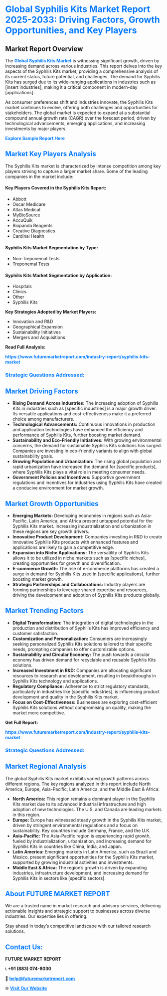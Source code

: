<h1 style="color: #007BFF;">Global Syphilis Kits Market Report 2025-2033: Driving Factors, Growth Opportunities, and Key Players</h1>

<section id="overview">
<h2>Market Report Overview</h2>
<p>The <a href="https://www.futuremarketreport.com/industry-report/syphilis-kits-market" style="color: #007BFF; text-decoration: none;"><strong>Global Syphilis Kits Market</strong></a> is witnessing significant growth, driven by increasing demand across various industries. This report delves into the key aspects of the Syphilis Kits market, providing a comprehensive analysis of its current status, future potential, and challenges. The demand for Syphilis Kits has surged due to its wide-ranging applications in industries such as [insert industries], making it a critical component in modern-day [applications].</p>
<p>As consumer preferences shift and industries innovate, the Syphilis Kits market continues to evolve, offering both challenges and opportunities for stakeholders. The global market is expected to expand at a substantial compound annual growth rate (CAGR) over the forecast period, driven by technological advancements, emerging applications, and increasing investments by major players.</p>
</section>

<section id="overview">
<p><a href="https://www.futuremarketreport.com/request-sample/reportId=125099" style="color: #007BFF; text-decoration: none;"><strong>Explore Sample Report Here</strong></a></p>
</section>

<section id="key-players">
<h2 style="color: #007BFF;">Market Key Players Analysis</h2>
<p>The Syphilis Kits market is characterized by intense competition among key players striving to capture a larger market share. Some of the leading companies in the market include:</p>
<h4>Key Players Covered in the Syphilis Kits Report:</h4>
<ul><li>Abbott</li><li>Oscar Medicare</li><li>Atlas Medical</li><li>MyBioSource</li><li>AccuQuik</li><li>Biopanda Reagents</li><li>Creative Diagnostics</li><li>Cardinal Health</li></ul>
<h4>Syphilis Kits Market Segmentation by Type:</h4>
<ul><li>Non-Treponemal Tests</li><li>Treponemal Tests</li></ul>

<h4>Syphilis Kits Market Segmentation by Application:</h4>
<ul><li>Hospitals</li><li>Clinics</li><li>Other</li><li>Syphilis Kits</li></ul>
<p><strong>Key Strategies Adopted by Market Players:</strong></p>
<ul>
<li>Innovation and R&D</li>
<li>Geographical Expansion</li>
<li>Sustainability Initiatives</li>
<li>Mergers and Acquisitions</li>
</ul>
</section>

<section>
<p><strong>Read Full Analysis: </strong></p><a href="https://www.futuremarketreport.com/industry-report/syphilis-kits-market" style="color: #007BFF; text-decoration: none;"><strong>https://www.futuremarketreport.com/industry-report/syphilis-kits-market</strong></a>
<h3 style="color: #007BFF;">Strategic Questions Addressed:</h3>
</section>

<section id="driving-factors">
<h2 style="color: #007BFF;">Market Driving Factors</h2>
<ul>
<li><strong>Rising Demand Across Industries:</strong> The increasing adoption of Syphilis Kits in industries such as [specific industries] is a major growth driver. Its versatile applications and cost-effectiveness make it a preferred choice among manufacturers.</li>
<li><strong>Technological Advancements:</strong> Continuous innovations in production and application technologies have enhanced the efficiency and performance of Syphilis Kits, further boosting market demand.</li>
<li><strong>Sustainability and Eco-Friendly Initiatives:</strong> With growing environmental concerns, the demand for sustainable Syphilis Kits solutions has surged. Companies are investing in eco-friendly variants to align with global sustainability goals.</li>
<li><strong>Growing Population and Urbanization:</strong> The rising global population and rapid urbanization have increased the demand for [specific products], where Syphilis Kits plays a vital role in meeting consumer needs.</li>
<li><strong>Government Policies and Incentives:</strong> Supportive government regulations and incentives for industries using Syphilis Kits have created a conducive environment for market growth.</li>
</ul>
</section>

<section id="growth-opportunities">
<h2 style="color: #007BFF;">Market Growth Opportunities</h2>
<ul>
<li><strong>Emerging Markets:</strong> Developing economies in regions such as Asia-Pacific, Latin America, and Africa present untapped potential for the Syphilis Kits market. Increasing industrialization and urbanization in these regions are key growth drivers.</li>
<li><strong>Innovative Product Development:</strong> Companies investing in R&D to create innovative Syphilis Kits products with enhanced features and applications are likely to gain a competitive edge.</li>
<li><strong>Expansion into Niche Applications:</strong> The versatility of Syphilis Kits allows it to be utilized in niche markets such as [specific niches], creating opportunities for growth and diversification.</li>
<li><strong>E-commerce Growth:</strong> The rise of e-commerce platforms has created a surge in demand for Syphilis Kits used in [specific applications], further boosting market growth.</li>
<li><strong>Strategic Partnerships and Collaborations:</strong> Industry players are forming partnerships to leverage shared expertise and resources, driving the development and adoption of Syphilis Kits products globally.</li>
</ul>
</section>

<section id="trending-factors">
<h2 style="color: #007BFF;">Market Trending Factors</h2>
<ul>
<li><strong>Digital Transformation:</strong> The integration of digital technologies in the production and distribution of Syphilis Kits has improved efficiency and customer satisfaction.</li>
<li><strong>Customization and Personalization:</strong> Consumers are increasingly seeking personalized Syphilis Kits solutions tailored to their specific needs, prompting companies to offer customizable options.</li>
<li><strong>Sustainability and Circular Economy:</strong> The push towards a circular economy has driven demand for recyclable and reusable Syphilis Kits solutions.</li>
<li><strong>Increased Investment in R&D:</strong> Companies are allocating significant resources to research and development, resulting in breakthroughs in Syphilis Kits technology and applications.</li>
<li><strong>Regulatory Compliance:</strong> Adherence to strict regulatory standards, particularly in industries like [specific industries], is influencing product development and quality in the Syphilis Kits market.</li>
<li><strong>Focus on Cost-Effectiveness:</strong> Businesses are exploring cost-efficient Syphilis Kits solutions without compromising on quality, making the market more competitive.</li>
</ul>
</section>

<section>
<p><strong>Get Full Report: </strong></p><a href="https://www.futuremarketreport.com/industry-report/syphilis-kits-market" style="color: #007BFF; text-decoration: none;"><strong>https://www.futuremarketreport.com/industry-report/syphilis-kits-market</strong></a>
<h3 style="color: #007BFF;">Strategic Questions Addressed:</h3>
</section>


<section id="regional-analysis">
<h2 style="color: #007BFF;">Market Regional Analysis</h2>
<p>The global Syphilis Kits market exhibits varied growth patterns across different regions. The key regions analyzed in this report include North America, Europe, Asia-Pacific, Latin America, and the Middle East & Africa:</p>
<ul>
<li><strong>North America:</strong> This region remains a dominant player in the Syphilis Kits market due to its advanced industrial infrastructure and high adoption of new technologies. The U.S. and Canada are leading markets in this region.</li>
<li><strong>Europe:</strong> Europe has witnessed steady growth in the Syphilis Kits market, driven by stringent environmental regulations and a focus on sustainability. Key countries include Germany, France, and the U.K.</li>
<li><strong>Asia-Pacific:</strong> The Asia-Pacific region is experiencing rapid growth, fueled by industrialization, urbanization, and increasing demand for Syphilis Kits in countries like China, India, and Japan.</li>
<li><strong>Latin America:</strong> Emerging markets in Latin America, such as Brazil and Mexico, present significant opportunities for the Syphilis Kits market, supported by growing industrial activities and investments.</li>
<li><strong>Middle East & Africa:</strong> The region’s growth is driven by expanding industries, infrastructure development, and increasing demand for Syphilis Kits in sectors like [specific sectors].</li>
</ul>
</section>

<footer>
<h2 style="color: #007BFF;">About FUTURE MARKET REPORT</h2>
<p>We are a trusted name in market research and advisory services, delivering actionable insights and strategic support to businesses across diverse industries. Our expertise lies in offering:</p>

<p>Stay ahead in today’s competitive landscape with our tailored research solutions.</p>

<h2 style="color: #007BFF;">Contact Us:</h2>
<p><strong>FUTURE MARKET REPORT</strong></p>
<p>📞 <strong>+91 (883) 074-8030</strong></p>
<p>📧 <strong><a href="mailto:help@futuremarketreport.com" style="color: #007BFF;">help@futuremarketreport.com</a></strong></p>
<p>🌐 <strong><a href="https://www.futuremarketreport.com/" style="color: #007BFF;">Visit Our Website</a></strong></p>
</footer>